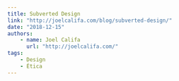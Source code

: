 ```yaml
---
title: Subverted Design
link: "http://joelcalifa.com/blog/subverted-design/"
date: "2018-12-15"
authors:
    - name: Joel Califa
      url: "http://joelcalifa.com/"
tags:
    - Design
    - Ética
---
```

